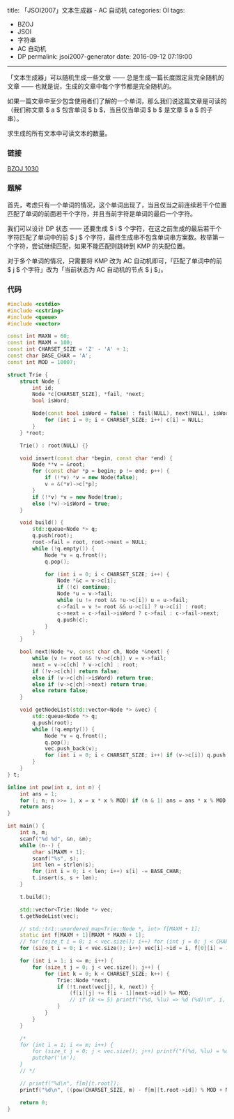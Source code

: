 title: 「JSOI2007」文本生成器 - AC 自动机
categories: OI
tags: 
  - BZOJ
  - JSOI
  - 字符串
  - AC 自动机
  - DP
permalink: jsoi2007-generator
date: 2016-09-12 07:19:00
---

「文本生成器」可以随机生成一些文章 ―― 总是生成一篇长度固定且完全随机的文章 —— 也就是说，生成的文章中每个字节都是完全随机的。

如果一篇文章中至少包含使用者们了解的一个单词，那么我们说这篇文章是可读的（我们称文章 $ a $ 包含单词 $ b $，当且仅当单词 $ b $ 是文章 $ a $ 的子串）。

求生成的所有文本中可读文本的数量。

<!-- more -->

### 链接
[BZOJ 1030](http://www.lydsy.com/JudgeOnline/problem.php?id=1030)

### 题解
首先，考虑只有一个单词的情况，这个单词出现了，当且仅当之前连续若干个位置匹配了单词的前面若干个字符，并且当前字符是单词的最后一个字符。

我们可以设计 DP 状态 —— 还要生成 $ i $ 个字符，在这之前生成的最后若干个字符匹配了单词中的前 $ j $ 个字符，最终生成串不包含单词串方案数。枚举第一个字符，尝试继续匹配，如果不能匹配则跳转到 KMP 的失配位置。

对于多个单词的情况，只需要将 KMP 改为 AC 自动机即可，「匹配了单词中的前 $ j $ 个字符」改为「当前状态为 AC 自动机的节点 $ j $」。

### 代码
```c++
#include <cstdio>
#include <cstring>
#include <queue>
#include <vector>

const int MAXN = 60;
const int MAXM = 100;
const int CHARSET_SIZE = 'Z' - 'A' + 1;
const char BASE_CHAR = 'A';
const int MOD = 10007;

struct Trie {
	struct Node {
		int id;
		Node *c[CHARSET_SIZE], *fail, *next;
		bool isWord;

		Node(const bool isWord = false) : fail(NULL), next(NULL), isWord(isWord) {
			for (int i = 0; i < CHARSET_SIZE; i++) c[i] = NULL;
		}
	} *root;

	Trie() : root(NULL) {}

	void insert(const char *begin, const char *end) {
		Node **v = &root;
		for (const char *p = begin; p != end; p++) {
			if (!*v) *v = new Node(false);
			v = &(*v)->c[*p];
		}
		if (!*v) *v = new Node(true);
		else (*v)->isWord = true;
	}

	void build() {
		std::queue<Node *> q;
		q.push(root);
		root->fail = root, root->next = NULL;
		while (!q.empty()) {
			Node *v = q.front();
			q.pop();

			for (int i = 0; i < CHARSET_SIZE; i++) {
				Node *&c = v->c[i];
				if (!c) continue;
				Node *u = v->fail;
				while (u != root && !u->c[i]) u = u->fail;
				c->fail = v != root && u->c[i] ? u->c[i] : root;
				c->next = c->fail->isWord ? c->fail : c->fail->next;
				q.push(c);
			}
		}
	}

	bool next(Node *v, const char ch, Node *&next) {
		while (v != root && !v->c[ch]) v = v->fail;
		next = v->c[ch] ? v->c[ch] : root;
		if (!v->c[ch]) return false;
		else if (v->c[ch]->isWord) return true;
		else if (v->c[ch]->next) return true;
		else return false;
	}

	void getNodeList(std::vector<Node *> &vec) {
		std::queue<Node *> q;
		q.push(root);
		while (!q.empty()) {
			Node *v = q.front();
			q.pop();
			vec.push_back(v);
			for (int i = 0; i < CHARSET_SIZE; i++) if (v->c[i]) q.push(v->c[i]);
		}
	}
} t;

inline int pow(int x, int n) {
	int ans = 1;
	for (; n; n >>= 1, x = x * x % MOD) if (n & 1) ans = ans * x % MOD;
	return ans;
}

int main() {
	int n, m;
	scanf("%d %d", &n, &m);
	while (n--) {
		char s[MAXM + 1];
		scanf("%s", s);
		int len = strlen(s);
		for (int i = 0; i < len; i++) s[i] -= BASE_CHAR;
		t.insert(s, s + len);
	}

	t.build();

	std::vector<Trie::Node *> vec;
	t.getNodeList(vec);

	// std::tr1::unordered_map<Trie::Node *, int> f[MAXM + 1];
	static int f[MAXM + 1][MAXM * MAXN + 1];
	// for (size_t i = 0; i < vec.size(); i++) for (int j = 0; j < CHARSET_SIZE; j++) if (!vec[i]->c[j] || !vec[i]->c[j]->isWord) f[1][vec[i]]++;
	for (size_t i = 0; i < vec.size(); i++) vec[i]->id = i, f[0][i] = 1;

	for (int i = 1; i <= m; i++) {
		for (size_t j = 0; j < vec.size(); j++) {
			for (int k = 0; k < CHARSET_SIZE; k++) {
				Trie::Node *next;
				if (!t.next(vec[j], k, next)) {
					(f[i][j] += f[i - 1][next->id]) %= MOD;
					// if (k <= 5) printf("(%d, %lu) => %d (%d)\n", i, j, k, f[i - 1][next]);
				}
			}
		}
	}

	/*
	for (int i = 1; i <= m; i++) {
		for (size_t j = 0; j < vec.size(); j++) printf("f(%d, %lu) = %d\n", i, j, f[i][vec[j]]);
		putchar('\n');
	}
	// */

	// printf("%d\n", f[m][t.root]);
	printf("%d\n", ((pow(CHARSET_SIZE, m) - f[m][t.root->id]) % MOD + MOD) % MOD);

	return 0;
}
```